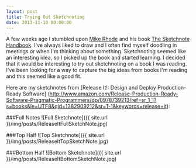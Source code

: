 ```yaml
---
layout: post
title: Trying Out Sketchnoting
date: 2013-11-10 00:00:00
---
```


A few weeks ago I stumbled upon [Mike Rhode](https://twitter.com/rohdesign) and his book [The Sketchnote Handbook](http://www.amazon.com/The-Sketchnote-Handbook-Video-Edition/dp/0321885112/ref=sr_1_1?ie=UTF8&qid=1384137160&sr=8-1&keywords=the+sketchnote+handbook). I've always liked to draw and I often find myself doodling in meetings or when I'm thinking about something. Sketchnoting seemed like an interesting idea, so I picked up the book and started learning. I decided that it would be interesting to try out sketchnoting on a book I was reading. I've been looking for a way to capture the big ideas from books I'm reading and this seemed like a good fit. 

Here are my sketchnotes from [Release It!: Design and Deploy Production-Ready Software] (http://www.amazon.com/Release-Production-Ready-Software-Pragmatic-Programmers/dp/0978739213/ref=sr_1_1?s=books&ie=UTF8&qid=1382909212&sr=1-1&keywords=release+it):

###Full Notes
![Full Sketchnote]({{ site.url }}/img/posts/ReleaseItFullSketchNote.jpg)

###Top Half
![Top Sketchnote]({{ site.url }}/img/posts/ReleaseItTopSketchNote.jpg)

###Bottom Half
![Bottom Sketchnote]({{ site.url }}/img/posts/ReleaseItBottomSketchNote.jpg)